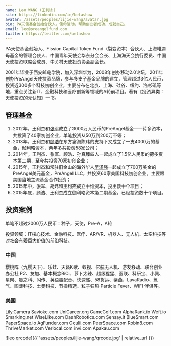```yaml
---
name: Leo WANG (王利杰)
site: https://linkedin.com/in/betashow
avatar: /assets/peoples/lijie-wang/avatar.jpg
bio: PA天使基金创始合伙人。使命驱动，帮助创业者成功，成就自己。
email: leo@preangelfund.com
twitter: https://twitter.com/betashow
---
```


PA天使基金创始人、Fission Capital Token Fund（裂变资本）合伙人、上海帷迦母基金的管理合伙人、中国青年天使会华东分会会长、上海海天会执行委员、中国天使投资联席会成员、中关村天使投资协会副会长。

2001年毕业于西安邮电学院，加入深圳华为，2008年创办移动2.0论坛，2011年创办PreAngel天使投资品牌，参与多支子基金品牌的建立，管理超过3亿人民币，投资近300多个科技初创企业，主要分布在北京、上海、硅谷、纽约、洛杉矶等地，重点关注新IT、金融科技和医疗创新等领域的A轮前项目。著有《投资异类：天使投资的元认知》一书。

## 管理基金

1. 2012年，王利杰和[张军](/peoples/jun-zhang/)成立了3000万人民币的PreAngel基金——荷多资本，共投资了40家初创企业，单笔投资从50万到200万不等；
1. 2013年，王利杰和[顾浩](/peoples/hao-gu/)在东方富海陈玮的支持下又成立了一支4000万的基金，伽利略资本，两年多共投资58家公司；
1. 2014年，王利杰、张军、顾浩、孙真臻四人一起成立了1.5亿人民币的荷多资本第二期，至今共投资70家初创企业；
1. 2015年，王利杰和常驻旧金山的海外华人[吴泽强](/peoples/chuck-ng/)一起成立了700万美金的PreAngel美元基金，PreAngel LLC，共投资60家美国科技初创企业，主要跟美国当地主流基金合作投资；
1. 2015年中，张军、胡炜和王利杰成立十维资本，投出数十个项目；
1. 2015年底，顾浩、王利杰成立伽利略资本第二期基金，已经投资数十个项目。

## 投资案例

单笔不超过2000万人民币：种子，天使，Pre-A，A轮

投资领域：IT核心技术、金融科技、医疗、AR/VR、机器人、无人机、太空科技等对社会有着巨大价值的前沿科技。

### 中国

樱桃阵（九樱天下）、乐蛙、天籁K歌、蚁视、亿航无人机、游友移动、联合创业办公社 P2、友加、基本概念BiCi、萝卜太辣、超级猩猩、医联、科研宝、小佩、星聚、晨之科、闪传、英语趣配音、快速递、58货运、紫燕、LavaRadio、氧气、图漾科技、土曼科技、节操精选、粒子狂热 Particle Fever、WIFI 伴侣等。

### 美国

Lily.Camera Savioke.com UniCareer.org GameGolf.com AlphaRank.io Weft.io Smarking.net WiseLike.com DashRobotics.com Sensay.it BlueSmart.com PaperSpace.io AgFunder.com Oculii.com PeerSpace.com Robin8.com ThriveMarket.com Verlocal.com invi.com Apakau.com

![leo qrcode]({{ 'assets/peoples/lijie-wang/qrcode.jpg' | relative_url }})
